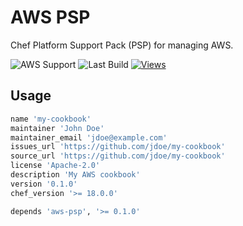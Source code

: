 # AWS PSP

Chef Platform Support Pack (PSP) for managing AWS.

![AWS Support](https://img.shields.io/badge/AWS%20Resources-781-orange)
![Last Build](https://img.shields.io/badge/Last%20build-20230825-grey)
[![Views](http://hits.dwyl.com/tecracer-theinen/aws-psp.svg)](http://hits.dwyl.com/tecracer-theinen/aws-psp})

## Usage

```ruby
name 'my-cookbook'
maintainer 'John Doe'
maintainer_email 'jdoe@example.com'
issues_url 'https://github.com/jdoe/my-cookbook'
source_url 'https://github.com/jdoe/my-cookbook'
license 'Apache-2.0'
description 'My AWS cookbook'
version '0.1.0'
chef_version '>= 18.0.0'

depends 'aws-psp', '>= 0.1.0'
```
